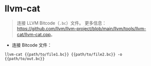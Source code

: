 # llvm-cat

> 连接 LLVM Bitcode（`.bc`）文件。
> 更多信息：<https://github.com/llvm/llvm-project/blob/main/llvm/tools/llvm-cat/llvm-cat.cpp>。

- 连接 Bitcode 文件：

`llvm-cat {{path/to/file1.bc}} {{path/to/file2.bc}} -o {{path/to/out.bc}}`